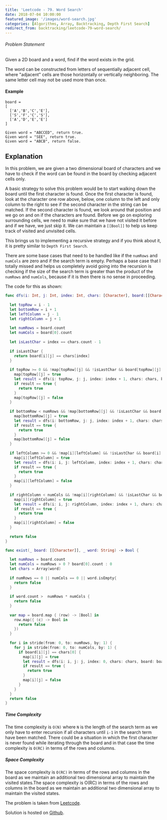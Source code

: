 ```yaml
---
title: 'Leetcode - 79. Word Search'
date: 2018-07-04 10:00:00
featured_image: '/images/word-search.jpg'
categories: [Algorithms, Array, Backtracking, Depth First Search]
redirect_from: backtracking/leetcode-79-word-search/
---
```


###### Problem Statement
Given a 2D board and a word, find if the word exists in the grid.

The word can be constructed from letters of sequentially adjacent cell, where "adjacent" cells are those horizontally or vertically neighboring. The same letter cell may not be used more than once.

#### Example
```
board =
[
  ['A','B','C','E'],
  ['S','F','C','S'],
  ['A','D','E','E']
]

Given word = "ABCCED", return true.
Given word = "SEE", return true.
Given word = "ABCB", return false.
```

## Explanation

In this problem, we are given a two dimensional board of characters and we have to check if the word can be found in the board by checking adjacent cells only.

A basic strategy to solve this problem would be to start walking down the board until the first character is found. Once the first character is found, look at the character one row above, below, one column to the left and only column to the right to see if the second character in the string can be matched. If the second character is found, we look around that position and we go on and on if the characters are found. Before we go on exploring surrounding cells, we need to make sure that we have not visited it before and if we have, we just skip it. We can maintain a `[[Bool]]` to help us keep track of visited and unvisited cells.

This brings us to implementing a recursive strategy and if you think about it, it is pretty similar to `Depth First Search`.

There are some base cases that need to be handled like if the `numRows` and `numCols` are zero and if the search term is empty. Perhaps a base case that I totally missed and helps us completely avoid going into the recursion is checking if the size of the search term is greater than the product of the `numRows` and `numCols`, because if it is then there is no sense in proceeding.

The code for this as shown:

```swift
func dfs(i: Int, j: Int, index: Int, chars: [Character], board:[[Character]], map:inout [[Bool]]) -> Bool {
  
  let topRow = i - 1
  let bottomRow = i + 1
  let leftColumn = j - 1
  let rightColumn = j + 1
  
  let numRows = board.count
  let numCols = board[0].count
  
  let isLastChar = index == chars.count - 1
  
  if isLastChar {
    return board[i][j] == chars[index]
  }
  
  if topRow >= 0 && !map[topRow][j] && !isLastChar && board[topRow][j] == chars[index + 1] {
    map[topRow][j] = true
    let result = dfs(i: topRow, j: j, index: index + 1, chars: chars, board: board, map: &map)
    if result == true {
      return true
    }
    map[topRow][j] = false
  }
  
  if bottomRow < numRows && !map[bottomRow][j] && !isLastChar && board[bottomRow][j] == chars[index + 1] {
    map[bottomRow][j] = true
    let result = dfs(i: bottomRow, j: j, index: index + 1, chars: chars, board: board, map: &map)
    if result == true {
      return true
    }
    map[bottomRow][j] = false
  }
  
  if leftColumn >= 0 && !map[i][leftColumn] && !isLastChar && board[i][leftColumn] == chars[index + 1] {
    map[i][leftColumn] = true
    let result = dfs(i: i, j: leftColumn, index: index + 1, chars: chars, board: board, map: &map)
    if result == true {
      return true
    }
    map[i][leftColumn] = false
  }
  
  if rightColumn < numCols && !map[i][rightColumn] && !isLastChar && board[i][rightColumn] == chars[index + 1] {
    map[i][rightColumn] = true
    let result = dfs(i: i, j: rightColumn, index: index + 1, chars: chars, board: board, map: &map)
    if result == true {
      return true
    }
    map[i][rightColumn] = false
  }
  
  return false
}

func exist(_ board: [[Character]], _ word: String) -> Bool {
  
  let numRows = board.count
  let numCols = numRows > 0 ? board[0].count : 0
  let chars = Array(word)
  
  if numRows == 0 || numCols == 0 || word.isEmpty{
    return false
  }
  
  if word.count >  numRows * numCols {
    return false
  }
  
  var map = board.map { (row) -> [Bool] in
    row.map({ (c) -> Bool in
      return false
    })
  }
  
  for i in stride(from: 0, to: numRows, by: 1) {
    for j in stride(from: 0, to: numCols, by: 1) {
      if board[i][j] == chars[0] {
        map[i][j] = true
        let result = dfs(i: i, j: j, index: 0, chars: chars, board: board, map: &map)
        if result == true {
          return true
        }
        map[i][j] = false
      }
    }
  }
  return false
}
```

##### Time Complexity

The time complexity is `O(N)` where `N` is the length of the search term as we only have to enter recursion if all characters until `i-1` in the search term have been matched. There could be a situation in which the first character is never found while iterating through the board and in that case the time complexity is `O(RC)` in terms of the rows and columns.

##### Space Complexity

The space complexity is `O(RC)` in terms of the rows and columns in the board as we maintain an additional two dimensional array to maintain the visited states.The space complexity is O(RC) in terms of the rows and columns in the board as we maintain an additional two dimensional array to maintain the visited states.

The problem is taken from [Leetcode](https://leetcode.com/problems/word-search/description/).

Solution is hosted on [Github](https://github.com/mohitathwani/SwiftCodingChallenges/blob/master/wordSearch/WordSearch.playground/Contents.swift).